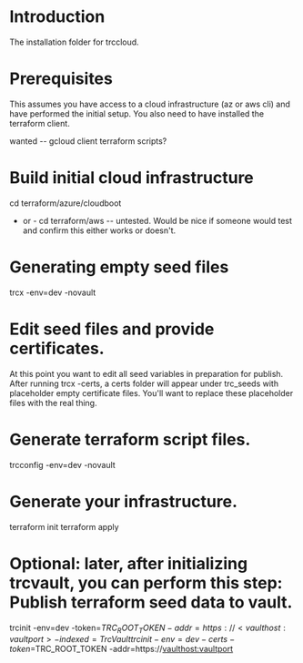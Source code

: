 # Introduction 
The installation folder for trccloud.

# Prerequisites
This assumes you have access to a cloud infrastructure (az or aws cli) and have performed the
initial setup.  You also need to have installed the terraform client.

wanted -- gcloud client terraform scripts?

# Build initial cloud infrastructure
cd terraform/azure/cloudboot
- or -
cd terraform/aws -- untested.  Would be nice if someone would test and confirm this either works or doesn't.

# Generating empty seed files
trcx -env=dev -novault

# Edit seed files and provide certificates.
At this point you want to edit all seed variables in preparation for publish.
After running trcx -certs, a certs folder will appear under trc_seeds with placeholder empty certificate files.
You'll want to replace these placeholder files with the real thing.

# Generate terraform script files.
trcconfig -env=dev -novault

# Generate your infrastructure.
terraform init
terraform apply

# Optional: later, after initializing trcvault, you can perform this step: Publish terraform seed data to vault.
trcinit -env=dev -token=$TRC_ROOT_TOKEN -addr=https://<vaulthost:vaultport> -indexed=TrcVault
trcinit -env=dev -certs -token=$TRC_ROOT_TOKEN -addr=https://<vaulthost:vaultport>

